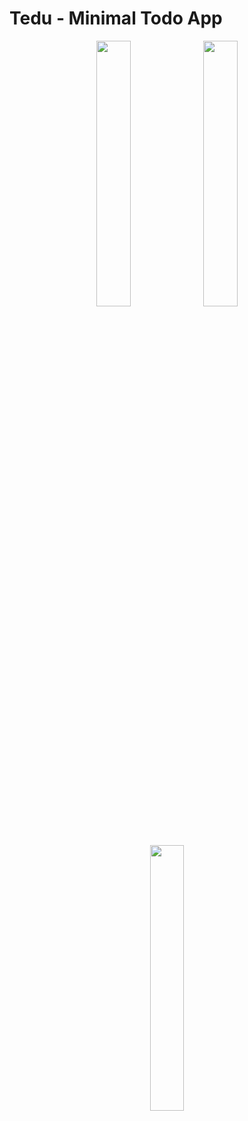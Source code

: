 # Tedu - Minimal Todo App
<div style="text-align:center;">
<img src="https://raw.githubusercontent.com/PHELAT/Tedu/master/asset/Screen1.png" style="display:inline-block;" width="33%">
<img src="https://raw.githubusercontent.com/PHELAT/Tedu/master/asset/Screen2.png" style="display:inline-block;" width="33%">
<img src="https://raw.githubusercontent.com/PHELAT/Tedu/master/asset/Screen3.png" style="display:inline-block;" width="33%">
</div>
